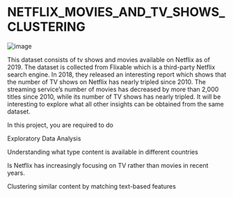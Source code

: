 # NETFLIX_MOVIES_AND_TV_SHOWS_CLUSTERING


![image](https://user-images.githubusercontent.com/98047808/164587251-ea682ab0-e339-4a44-bf4e-72cf06aef11b.png)

This dataset consists of tv shows and movies available on Netflix as of 2019. The dataset is collected from Flixable which is a third-party Netflix search engine.
In 2018, they released an interesting report which shows that the number of TV shows on Netflix has nearly tripled since 2010. The streaming service’s number of movies has decreased by more than 2,000 titles since 2010, while its number of TV shows has nearly tripled. It will be interesting to explore what all other insights can be obtained from the same dataset.

 In this project, you are required to do
 
Exploratory Data Analysis

Understanding what type content is available in different countries

Is Netflix has increasingly focusing on TV rather than movies in recent years.

Clustering similar content by matching text-based features
